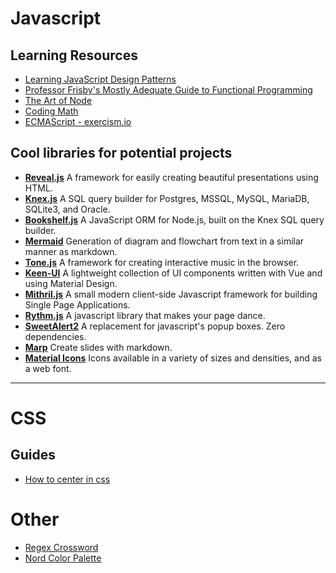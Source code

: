 # Javascript
## Learning Resources
* [Learning JavaScript Design Patterns](https://addyosmani.com/resources/essentialjsdesignpatterns/book/)
* [Professor Frisby's Mostly Adequate Guide to Functional Programming](https://drboolean.gitbooks.io/mostly-adequate-guide/)
* [The Art of Node](https://github.com/maxogden/art-of-node)
* [Coding Math](https://www.youtube.com/user/codingmath/videos)
* [ECMAScript - exercism.io](http://exercism.io/languages/ecmascript/exercises)

## Cool libraries for potential projects
* **[Reveal.js](https://github.com/hakimel/reveal.js)** A framework for easily creating beautiful presentations using HTML.
* **[Knex.js](http://knexjs.org/)** A SQL query builder for Postgres, MSSQL, MySQL, MariaDB, SQLite3, and Oracle.
* **[Bookshelf.js](http://bookshelfjs.org/)** A JavaScript ORM for Node.js, built on the Knex SQL query builder.
* **[Mermaid](https://github.com/knsv/mermaid)** Generation of diagram and flowchart from text in a similar manner as markdown.
* **[Tone.js](https://tonejs.github.io/)** A framework for creating interactive music in the browser.
* **[Keen-UI](https://github.com/JosephusPaye/Keen-UI)** A lightweight collection of UI components written with Vue and using Material Design.
* **[Mithril.js](https://mithril.js.org/index.html)** A small modern client-side Javascript framework for building Single Page Applications.
* **[Rythm.js](https://okazari.github.io/Rythm.js/)** A javascript library that makes your page dance.
* **[SweetAlert2](https://limonte.github.io/sweetalert2/)** A replacement for javascript's popup boxes. Zero dependencies.
* **[Marp](https://yhatt.github.io/marp/)** Create slides with markdown.
* **[Material Icons](https://material.io/icons/)** Icons available in a variety of sizes and densities, and as a web font.

---

# CSS
## Guides
* [How to center in css](http://howtocenterincss.com/)

# Other
* [Regex Crossword](http://www.regexcrossword.com)
* [Nord Color Palette](https://github.com/arcticicestudio/nord)
